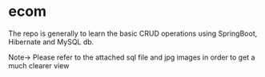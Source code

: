# ecom

The repo is generally to learn the basic CRUD operations using SpringBoot, Hibernate and MySQL db.

Note-> Please refer to the attached sql file and jpg images in order to get a much clearer view
